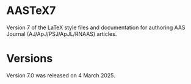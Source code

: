 # AASTeX7
Version 7 of the LaTeX style files and documentation for authoring AAS Journal (AJ/ApJ/PSJ/ApJL/RNAAS) articles.

# Versions
Version 7.0 was released on 4 March 2025. 
